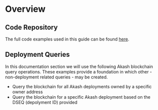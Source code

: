 # Overview

## Code Repository

The full code examples used in this guide can be found [here](https://github.com/chainzero/akash-client/tree/main/akashrpcclient\_queryonly).

## Deployment Queries

In this documentation section we will use the following Akash blockchain query operations.  These examples provide a foundation in which other - non-deployment related queries - may be created.

* Query the blockchain for all Akash deployments owned by a specific owner address
* Query the blockchain for a specific Akash deployment based on the DSEQ (depolyment ID) provided

